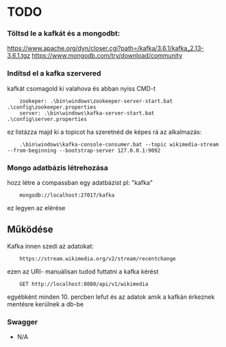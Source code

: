 # TODO

### Töltsd le a kafkát és a mongodbt:

https://www.apache.org/dyn/closer.cgi?path=/kafka/3.6.1/kafka_2.13-3.6.1.tgz
https://www.mongodb.com/try/download/community

### Indítsd el a kafka szervered

kafkát csomagold ki valahova és abban nyiss CMD-t

        zookeper: .\bin\windows\zookeeper-server-start.bat .\config\zookeeper.properties
        server: .\bin\windows\kafka-server-start.bat .\config\server.properties 


ez listázza majd ki a topicot ha szeretnéd de képes rá az alkalmazás:

        .\bin\windows\kafka-console-consumer.bat --topic wikimedia-stream --from-beginning --bootstrap-server 127.0.0.1:9092

### Mongo adatbázis létrehozása

hozz létre a compassban egy adatbázist pl: "kafka"

        mongodb://localhost:27017/kafka

ez legyen az elérése

## Működése

Kafka innen szedi az adatokat:

        https://stream.wikimedia.org/v2/stream/recentchange

ezen az URI- manuálisan tudod futtatni a kafka kérést

        GET http://localhost:8080/api/v1/wikimedia

egyébként minden 10. percben lefut és az adatok amik a kafkán érkeznek mentésre kerülnek a db-be

###  Swagger

- N/A







